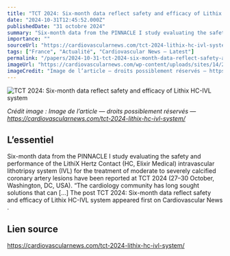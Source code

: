 ```yaml
---
title: "TCT 2024: Six-month data reflect safety and efficacy of Lithix HC-IVL system"
date: "2024-10-31T12:45:52.000Z"
publishedDate: "31 octobre 2024"
summary: "Six-month data from the PINNACLE I study evaluating the safety and performance of the LithiX Hertz Contact (HC, Elixir Medical) intravascular lithotripsy system (IVL) for the treatment of moderate to severely calcified coronary artery lesions have been reported at TCT 2024 (27–30 October, Washington, DC, USA). “The cardiology community has long sought solutions that can [&#8230;] The post TCT 2024: Six-month data reflect safety and efficacy of Lithix HC-IVL system appeared first on Cardiovascular News ."
importance: ""
sourceUrl: "https://cardiovascularnews.com/tct-2024-lithix-hc-ivl-system/"
tags: ["France", "Actualité", "Cardiovascular News — Latest"]
permalink: "/papers/2024-10-31-tct-2024-six-month-data-reflect-safety-and-efficacy-of-lithix-hc-ivl-system"
imageUrl: "https://cardiovascularnews.com/wp-content/uploads/sites/14/2024/10/TCT-presentation-PINNACLE-with-visuals-CREDIT-TO-Elixir-Medical_edited.jpg"
imageCredit: "Image de l’article — droits possiblement réservés — https://cardiovascularnews.com/tct-2024-lithix-hc-ivl-system/"
---
```


![TCT 2024: Six-month data reflect safety and efficacy of Lithix HC-IVL system](https://cardiovascularnews.com/wp-content/uploads/sites/14/2024/10/TCT-presentation-PINNACLE-with-visuals-CREDIT-TO-Elixir-Medical_edited.jpg)

*Crédit image : Image de l’article — droits possiblement réservés — https://cardiovascularnews.com/tct-2024-lithix-hc-ivl-system/*

## L’essentiel

Six-month data from the PINNACLE I study evaluating the safety and performance of the LithiX Hertz Contact (HC, Elixir Medical) intravascular lithotripsy system (IVL) for the treatment of moderate to severely calcified coronary artery lesions have been reported at TCT 2024 (27–30 October, Washington, DC, USA). “The cardiology community has long sought solutions that can [&#8230;] The post TCT 2024: Six-month data reflect safety and efficacy of Lithix HC-IVL system appeared first on Cardiovascular News .

## Lien source

https://cardiovascularnews.com/tct-2024-lithix-hc-ivl-system/
